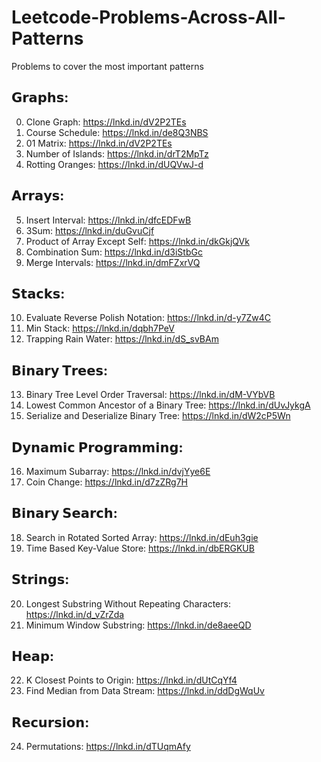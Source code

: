 # Leetcode-Problems-Across-All-Patterns
Problems to cover the most important patterns

## 𝗚𝗿𝗮𝗽𝗵𝘀:

0. Clone Graph: https://lnkd.in/dV2P2TEs
1. Course Schedule: https://lnkd.in/de8Q3NBS
2. 01 Matrix: https://lnkd.in/dV2P2TEs
3. Number of Islands: https://lnkd.in/drT2MpTz
4. Rotting Oranges: https://lnkd.in/dUQVwJ-d

## 𝗔𝗿𝗿𝗮𝘆𝘀:

5. Insert Interval: https://lnkd.in/dfcEDFwB
6. 3Sum: https://lnkd.in/duGvuCjf
7. Product of Array Except Self: https://lnkd.in/dkGkjQVk
8. Combination Sum: https://lnkd.in/d3iStbGc
9. Merge Intervals: https://lnkd.in/dmFZxrVQ

## 𝗦𝘁𝗮𝗰𝗸𝘀:

10. Evaluate Reverse Polish Notation: https://lnkd.in/d-y7Zw4C
11. Min Stack: https://lnkd.in/dqbh7PeV
12. Trapping Rain Water: https://lnkd.in/dS_svBAm

## 𝗕𝗶𝗻𝗮𝗿𝘆 𝗧𝗿𝗲𝗲𝘀:

13. Binary Tree Level Order Traversal: https://lnkd.in/dM-VYbVB
14. Lowest Common Ancestor of a Binary Tree: https://lnkd.in/dUvJykgA
15. Serialize and Deserialize Binary Tree: https://lnkd.in/dW2cP5Wn

## 𝗗𝘆𝗻𝗮𝗺𝗶𝗰 𝗣𝗿𝗼𝗴𝗿𝗮𝗺𝗺𝗶𝗻𝗴:

16. Maximum Subarray: https://lnkd.in/dvjYye6E
17. Coin Change: https://lnkd.in/d7zZRg7H

## 𝗕𝗶𝗻𝗮𝗿𝘆 𝗦𝗲𝗮𝗿𝗰𝗵:

18. Search in Rotated Sorted Array: https://lnkd.in/dEuh3gie
19. Time Based Key-Value Store: https://lnkd.in/dbERGKUB

## 𝗦𝘁𝗿𝗶𝗻𝗴𝘀:

20. Longest Substring Without Repeating Characters: https://lnkd.in/d_vZrZda
21. Minimum Window Substring: https://lnkd.in/de8aeeQD

## 𝗛𝗲𝗮𝗽:

22. K Closest Points to Origin: https://lnkd.in/dUtCqYf4
23. Find Median from Data Stream: https://lnkd.in/ddDgWqUv

## 𝗥𝗲𝗰𝘂𝗿𝘀𝗶𝗼𝗻:

24. Permutations: https://lnkd.in/dTUqmAfy
